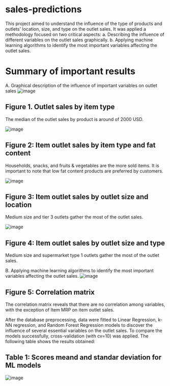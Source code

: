 # sales-predictions
This project aimed to understand the influence of the type of products and outlets' location, size, and type on the outlet sales. It was applied a methodology focused on two critical aspects:
a. Describing the influence of different variables on the outlet sales graphically.
b. Applying machine learning algorithms to identify the most important variables affecting the outlet sales. 
# Summary of important results
A. Graphical description of the influence of important variables on outlet sales
![image](https://user-images.githubusercontent.com/96077675/154581416-ab0174a9-0e86-4327-bdc7-cd6c95121887.png)

## Figure 1. Outlet sales by item type
The median of the outlet sales by product is around of 2000 USD.

![image](https://user-images.githubusercontent.com/96077675/154581614-98200a97-aa8d-4074-a04a-38398e712d64.png)

## Figure 2: Item outlet sales by item type and fat content
Households, snacks, and fruits & vegetables are the more sold items. It is important to note that low fat content products are preferred by customers.

![image](https://user-images.githubusercontent.com/96077675/154581936-f885c13f-8197-4581-b5f9-1201840d103f.png)

## Figure 3: Item outlet sales by outlet size and location
Medium size and tier 3 outlets gather the most of the outlet sales. 

![image](https://user-images.githubusercontent.com/96077675/154582164-ff3efa2a-42bc-4788-826f-119129b08be4.png)

## Figure 4: Item outlet sales by outlet size and type
Medium size and supermarket type 1 outlets gather the most of the outlet sales.

B. Applying machine learning algorithms to identify the most important variables affecting the outlet sales. 
![image](https://user-images.githubusercontent.com/96077675/154582593-f216109f-9a61-48c6-bee4-b2a496ff16db.png)

## Figure 5: Correlation matrix
The correlation matrix reveals that there are no correlation among variables, with the exception of Item MRP on item outlet sales. 

After the database preprocessing, data were fitted to Linear Regression, k-NN regression, and Random Forest Regression models to discover the influence of several essential variables on the outlet sales. To compare the models successfully, cross-validation (with cv=10) was applied. The following table shows the results obtained: 

## Table 1: Scores meand and standar deviation for ML models
![image](https://user-images.githubusercontent.com/96077675/154583741-ed2e2d72-1a6b-40d3-a5d0-540135b5901e.png)


